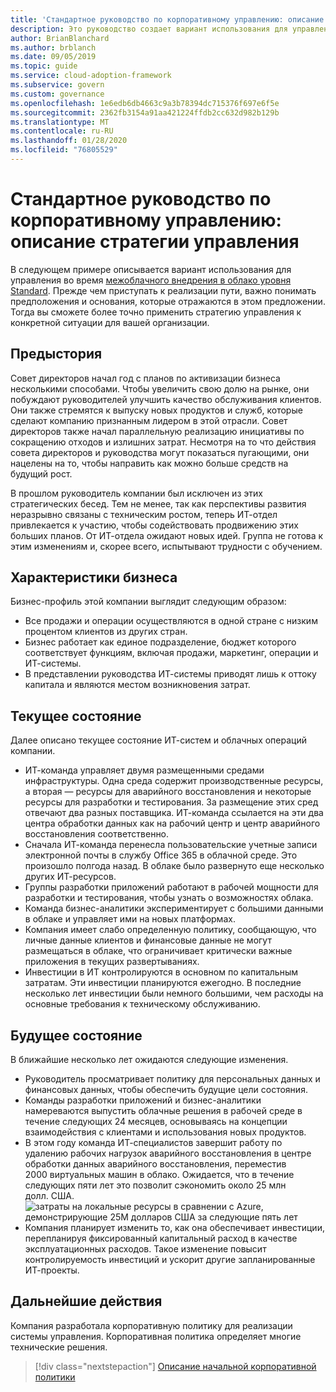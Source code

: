 ```yaml
---
title: 'Стандартное руководство по корпоративному управлению: описание стратегии управления'
description: Это руководство создает вариант использования для управления во время межоблачного внедрения в облако уровня Standard.
author: BrianBlanchard
ms.author: brblanch
ms.date: 09/05/2019
ms.topic: guide
ms.service: cloud-adoption-framework
ms.subservice: govern
ms.custom: governance
ms.openlocfilehash: 1e6edb6db4663c9a3b78394dc715376f697e6f5e
ms.sourcegitcommit: 2362fb3154a91aa421224ffdb2cc632d982b129b
ms.translationtype: MT
ms.contentlocale: ru-RU
ms.lasthandoff: 01/28/2020
ms.locfileid: "76805529"
---
```

# <a name="standard-enterprise-governance-guide-the-narrative-behind-the-governance-strategy"></a>Стандартное руководство по корпоративному управлению: описание стратегии управления

В следующем примере описывается вариант использования для управления во время [межоблачного внедрения в облако уровня Standard](./index.md). Прежде чем приступать к реализации пути, важно понимать предположения и основания, которые отражаются в этом предложении. Тогда вы сможете более точно применить стратегию управления к конкретной ситуации для вашей организации.

## <a name="back-story"></a>Предыстория

Совет директоров начал год с планов по активизации бизнеса несколькими способами. Чтобы увеличить свою долю на рынке, они побуждают руководителей улучшить качество обслуживания клиентов. Они также стремятся к выпуску новых продуктов и служб, которые сделают компанию признанным лидером в этой отрасли. Совет директоров также начал параллельную реализацию инициативы по сокращению отходов и излишних затрат. Несмотря на то что действия совета директоров и руководства могут показаться пугающими, они нацелены на то, чтобы направить как можно больше средств на будущий рост.

В прошлом руководитель компании был исключен из этих стратегических бесед. Тем не менее, так как перспективы развития неразрывно связаны с техническим ростом, теперь ИТ-отдел привлекается к участию, чтобы содействовать продвижению этих больших планов. От ИТ-отдела ожидают новых идей. Группа не готова к этим изменениям и, скорее всего, испытывают трудности с обучением.

## <a name="business-characteristics"></a>Характеристики бизнеса

Бизнес-профиль этой компании выглядит следующим образом:

- Все продажи и операции осуществляются в одной стране с низким процентом клиентов из других стран.
- Бизнес работает как единое подразделение, бюджет которого соответствует функциям, включая продажи, маркетинг, операции и ИТ-системы.
- В представлении руководства ИТ-системы приводят лишь к оттоку капитала и являются местом возникновения затрат.

## <a name="current-state"></a>Текущее состояние

Далее описано текущее состояние ИТ-систем и облачных операций компании.

- ИТ-команда управляет двумя размещенными средами инфраструктуры. Одна среда содержит производственные ресурсы, а вторая — ресурсы для аварийного восстановления и некоторые ресурсы для разработки и тестирования. За размещение этих сред отвечают два разных поставщика. ИТ-команда ссылается на эти два центра обработки данных как на рабочий центр и центр аварийного восстановления соответственно.
- Сначала ИТ-команда перенесла пользовательские учетные записи электронной почты в службу Office 365 в облачной среде. Это произошло полгода назад. В облаке было развернуто еще несколько других ИТ-ресурсов.
- Группы разработки приложений работают в рабочей мощности для разработки и тестирования, чтобы узнать о возможностях облака.
- Команда бизнес-аналитики экспериментирует с большими данными в облаке и управляет ими на новых платформах.
- Компания имеет слабо определенную политику, сообщающую, что личные данные клиентов и финансовые данные не могут размещаться в облаке, что ограничивает критически важные приложения в текущих развертываниях.
- Инвестиции в ИТ контролируются в основном по капитальным затратам. Эти инвестиции планируются ежегодно. В последние несколько лет инвестиции были немного большими, чем расходы на основные требования к техническому обслуживанию.

## <a name="future-state"></a>Будущее состояние

В ближайшие несколько лет ожидаются следующие изменения.

- Руководитель просматривает политику для персональных данных и финансовых данных, чтобы обеспечить будущие цели состояния.
- Команды разработки приложений и бизнес-аналитики намереваются выпустить облачные решения в рабочей среде в течение следующих 24 месяцев, основываясь на концепции взаимодействия с клиентами и использования новых продуктов.
- В этом году команда ИТ-специалистов завершит работу по удалению рабочих нагрузок аварийного восстановления в центре обработки данных аварийного восстановления, переместив 2000 виртуальных машин в облако. Ожидается, что в течение следующих пяти лет это позволит сэкономить около 25 млн долл. США.
    ![затраты на локальные ресурсы в сравнении с Azure, демонстрирующие 25M долларов США за следующие пять лет](../../../_images/govern/calculator-small-to-medium-enterprise.png)
- Компания планирует изменить то, как она обеспечивает инвестиции, перепланируя фиксированный капитальный расход в качестве эксплуатационных расходов. Такое изменение повысит контролируемость инвестиций и ускорит другие запланированные ИТ-проекты.

## <a name="next-steps"></a>Дальнейшие действия

Компания разработала корпоративную политику для реализации системы управления. Корпоративная политика определяет многие технические решения.

> [!div class="nextstepaction"]
> [Описание начальной корпоративной политики](./initial-corporate-policy.md)
